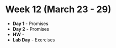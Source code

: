 # Week 12 (March 23 - 29)
* **Day 1** - Promises
* **Day 2** - Promises
* **HW** -
* **Lab Day** - Exercises
